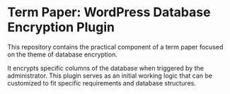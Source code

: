 # Term Paper: WordPress Database Encryption Plugin

This repository contains the practical component of a term paper focused on the theme of database encryption.

It encrypts specific columns of the database when triggered by the administrator. This plugin serves as an initial working logic that can be customized to fit specific requirements and database structures.

